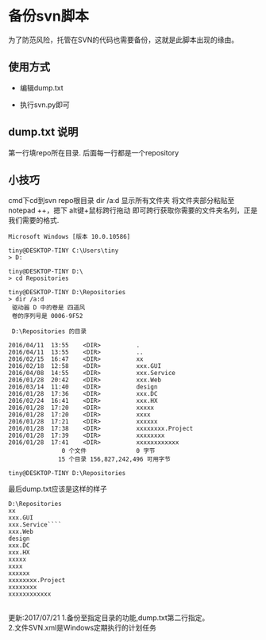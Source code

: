 #  备份svn脚本

为了防范风险，托管在SVN的代码也需要备份，这就是此脚本出现的缘由。

##  使用方式

- 编辑dump.txt

- 执行svn.py即可


## dump.txt 说明
第一行填repo所在目录.
后面每一行都是一个repository


##  小技巧
cmd下cd到svn repo根目录
dir /a:d 显示所有文件夹
将文件夹部分粘贴至notepad ++，摁下  alt键+鼠标跨行拖动  即可跨行获取你需要的文件夹名列，正是我们需要的格式.

```
Microsoft Windows [版本 10.0.10586]

tiny@DESKTOP-TINY C:\Users\tiny
> D:

tiny@DESKTOP-TINY D:\
> cd Repositories

tiny@DESKTOP-TINY D:\Repositories
> dir /a:d
 驱动器 D 中的卷是 四道风
 卷的序列号是 0006-9F52

 D:\Repositories 的目录

2016/04/11  13:55    <DIR>          .
2016/04/11  13:55    <DIR>          ..
2016/02/15  16:47    <DIR>          xx
2016/02/18  12:58    <DIR>          xxx.GUI
2016/04/08  14:55    <DIR>          xxx.Service
2016/01/28  20:42    <DIR>          xxx.Web
2016/03/14  11:40    <DIR>          design
2016/01/28  17:36    <DIR>          xxx.DC
2016/02/24  16:41    <DIR>          xxx.HX
2016/01/28  17:20    <DIR>          xxxxx
2016/01/28  17:20    <DIR>          xxxx
2016/01/28  17:21    <DIR>          xxxxxx
2016/01/28  17:38    <DIR>          xxxxxxxx.Project
2016/01/28  17:39    <DIR>          xxxxxxxx
2016/01/28  17:41    <DIR>          xxxxxxxxxxxx
               0 个文件              0 字节
              15 个目录 156,827,242,496 可用字节

tiny@DESKTOP-TINY D:\Repositories
```

最后dump.txt应该是这样的样子

````
D:\Repositories
xx
xxx.GUI
xxx.Service````
xxx.Web
design
xxx.DC
xxx.HX
xxxxx
xxxx
xxxxxx
xxxxxxxx.Project
xxxxxxxx
xxxxxxxxxxxx
````

##  

更新:2017/07/21 
1.备份至指定目录的功能,dump.txt第二行指定。  
2.文件SVN.xml是Windows定期执行的计划任务  



